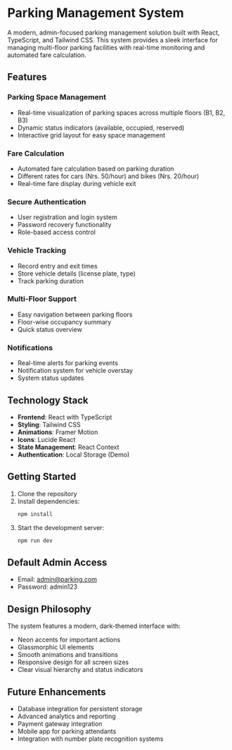 # Parking Management System

A modern, admin-focused parking management solution built with React, TypeScript, and Tailwind CSS. This system provides a sleek interface for managing multi-floor parking facilities with real-time monitoring and automated fare calculation.

## Features

###  Parking Space Management
- Real-time visualization of parking spaces across multiple floors (B1, B2, B3)
- Dynamic status indicators (available, occupied, reserved)
- Interactive grid layout for easy space management

###  Fare Calculation
- Automated fare calculation based on parking duration
- Different rates for cars (Nrs. 50/hour) and bikes (Nrs. 20/hour)
- Real-time fare display during vehicle exit

###  Secure Authentication
- User registration and login system
- Password recovery functionality
- Role-based access control

###  Vehicle Tracking
- Record entry and exit times
- Store vehicle details (license plate, type)
- Track parking duration

###  Multi-Floor Support
- Easy navigation between parking floors
- Floor-wise occupancy summary
- Quick status overview

###  Notifications
- Real-time alerts for parking events
- Notification system for vehicle overstay
- System status updates

## Technology Stack

- **Frontend**: React with TypeScript
- **Styling**: Tailwind CSS
- **Animations**: Framer Motion
- **Icons**: Lucide React
- **State Management**: React Context
- **Authentication**: Local Storage (Demo)

## Getting Started

1. Clone the repository
2. Install dependencies:
   ```bash
   npm install
   ```
3. Start the development server:
   ```bash
   npm run dev
   ```

## Default Admin Access
- Email: admin@parking.com
- Password: admin123

## Design Philosophy

The system features a modern, dark-themed interface with:
- Neon accents for important actions
- Glassmorphic UI elements
- Smooth animations and transitions
- Responsive design for all screen sizes
- Clear visual hierarchy and status indicators

## Future Enhancements

- Database integration for persistent storage
- Advanced analytics and reporting
- Payment gateway integration
- Mobile app for parking attendants
- Integration with number plate recognition systems